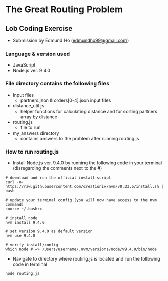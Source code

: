 # The Great Routing Problem

## Lob Coding Exercise 
* Submission by Edmund Ho (edmundho99@gmail.com)

### Language & version used
* JavaScript
* Node.js ver. 9.4.0

### File directory contains the following files
* Input files
  * partners.json & orders[0-4].json input files
* distance_util.js
  * helper functions for calculating distance and for sorting partners array by distance
* routing.js
  * file to run
* my_answers directory
  * contains answers to the problem after running routing.js

### How to run routing.js
* Install Node.js ver. 9.4.0 by running the following code in your terminal (disregarding the comments next to the #)
```
# download and run the official install script
curl -o- https://raw.githubusercontent.com/creationix/nvm/v0.33.6/install.sh | bash

# update your terminal config (you will now have access to the nvm command)
source ~/.bashrc

# install node
nvm install 9.4.0

# set version 9.4.0 as default version
nvm use 9.4.0

# verify install/config
which node # => /Users/username/.nvm/versions/node/v9.4.0/bin/node
```

* Navigate to directory where routing.js is located and run the following code in terminal
```
node routing.js
```